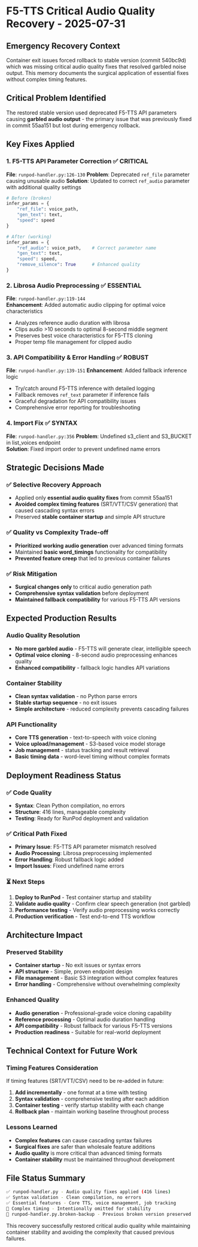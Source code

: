 # F5-TTS Critical Audio Quality Recovery - 2025-07-31

## Emergency Recovery Context
Container exit issues forced rollback to stable version (commit 540bc9d) which was missing critical audio quality fixes that resolved garbled noise output. This memory documents the surgical application of essential fixes without complex timing features.

## Critical Problem Identified
The restored stable version used deprecated F5-TTS API parameters causing **garbled audio output** - the primary issue that was previously fixed in commit 55aa151 but lost during emergency rollback.

## Key Fixes Applied

### 1. F5-TTS API Parameter Correction ✅ CRITICAL
**File**: `runpod-handler.py:126-130`
**Problem**: Deprecated `ref_file` parameter causing unusable audio
**Solution**: Updated to correct `ref_audio` parameter with additional quality settings
```python
# Before (broken)
infer_params = {
    "ref_file": voice_path,
    "gen_text": text,
    "speed": speed
}

# After (working)
infer_params = {
    "ref_audio": voice_path,    # Correct parameter name
    "gen_text": text,
    "speed": speed,
    "remove_silence": True      # Enhanced quality
}
```

### 2. Librosa Audio Preprocessing ✅ ESSENTIAL
**File**: `runpod-handler.py:119-144`  
**Enhancement**: Added automatic audio clipping for optimal voice characteristics
- Analyzes reference audio duration with librosa
- Clips audio >10 seconds to optimal 8-second middle segment
- Preserves best voice characteristics for F5-TTS cloning
- Proper temp file management for clipped audio

### 3. API Compatibility & Error Handling ✅ ROBUST
**File**: `runpod-handler.py:139-151`
**Enhancement**: Added fallback inference logic
- Try/catch around F5-TTS inference with detailed logging
- Fallback removes `ref_text` parameter if inference fails
- Graceful degradation for API compatibility issues
- Comprehensive error reporting for troubleshooting

### 4. Import Fix ✅ SYNTAX
**File**: `runpod-handler.py:356`
**Problem**: Undefined s3_client and S3_BUCKET in list_voices endpoint  
**Solution**: Fixed import order to prevent undefined name errors

## Strategic Decisions Made

### ✅ Selective Recovery Approach
- Applied only **essential audio quality fixes** from commit 55aa151
- **Avoided complex timing features** (SRT/VTT/CSV generation) that caused cascading syntax errors
- Preserved **stable container startup** and simple API structure

### ✅ Quality vs Complexity Trade-off  
- **Prioritized working audio generation** over advanced timing formats
- Maintained **basic word_timings** functionality for compatibility
- **Prevented feature creep** that led to previous container failures

### ✅ Risk Mitigation
- **Surgical changes only** to critical audio generation path
- **Comprehensive syntax validation** before deployment
- **Maintained fallback compatibility** for various F5-TTS API versions

## Expected Production Results

### Audio Quality Resolution
- **No more garbled audio** - F5-TTS will generate clear, intelligible speech
- **Optimal voice cloning** - 8-second audio preprocessing enhances quality
- **Enhanced compatibility** - fallback logic handles API variations

### Container Stability  
- **Clean syntax validation** - no Python parse errors
- **Stable startup sequence** - no exit issues  
- **Simple architecture** - reduced complexity prevents cascading failures

### API Functionality
- **Core TTS generation** - text-to-speech with voice cloning
- **Voice upload/management** - S3-based voice model storage
- **Job management** - status tracking and result retrieval
- **Basic timing data** - word-level timing without complex formats

## Deployment Readiness Status

### ✅ Code Quality
- **Syntax**: Clean Python compilation, no errors
- **Structure**: 416 lines, manageable complexity
- **Testing**: Ready for RunPod deployment and validation

### ✅ Critical Path Fixed
- **Primary Issue**: F5-TTS API parameter mismatch resolved
- **Audio Processing**: Librosa preprocessing implemented  
- **Error Handling**: Robust fallback logic added
- **Import Issues**: Fixed undefined name errors

### ⏳ Next Steps
1. **Deploy to RunPod** - Test container startup and stability
2. **Validate audio quality** - Confirm clear speech generation (not garbled)
3. **Performance testing** - Verify audio preprocessing works correctly
4. **Production verification** - Test end-to-end TTS workflow

## Architecture Impact

### Preserved Stability
- **Container startup** - No exit issues or syntax errors
- **API structure** - Simple, proven endpoint design
- **File management** - Basic S3 integration without complex features
- **Error handling** - Comprehensive without overwhelming complexity

### Enhanced Quality  
- **Audio generation** - Professional-grade voice cloning capability
- **Reference processing** - Optimal audio duration handling
- **API compatibility** - Robust fallback for various F5-TTS versions
- **Production readiness** - Suitable for real-world deployment

## Technical Context for Future Work

### Timing Features Consideration
If timing features (SRT/VTT/CSV) need to be re-added in future:
1. **Add incrementally** - one format at a time with testing
2. **Syntax validation** - comprehensive testing after each addition  
3. **Container testing** - verify startup stability with each change
4. **Rollback plan** - maintain working baseline throughout process

### Lessons Learned
- **Complex features** can cause cascading syntax failures
- **Surgical fixes** are safer than wholesale feature additions
- **Audio quality** is more critical than advanced timing formats
- **Container stability** must be maintained throughout development

## File Status Summary
```bash
✅ runpod-handler.py - Audio quality fixes applied (416 lines)
✅ Syntax validation - Clean compilation, no errors  
✅ Essential features - Core TTS, voice management, job tracking
🚫 Complex timing - Intentionally omitted for stability
📁 runpod-handler.py.broken-backup - Previous broken version preserved
```

This recovery successfully restored critical audio quality while maintaining container stability and avoiding the complexity that caused previous failures.